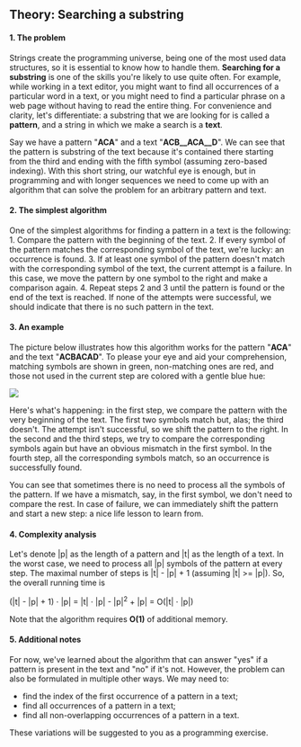 ## Theory: Searching a substring

#### 1. The problem
Strings create the programming universe, being one of 
the most used data structures, so it is essential to know
how to handle them. **Searching for a substring** is one of 
the skills you're likely to use quite often. For example,
while working in a text editor, you might want to find all
occurrences of a particular word in a text, or you might
need to find a particular phrase on a web page without
having to read the entire thing. For convenience and
clarity, let's differentiate: a substring that we are looking
for is called a **pattern**, and a string in which we make a 
search is a **text**.

Say we have a pattern "**ACA**" and a text "**ACB__ACA__D**". We 
can see that the pattern is substring of the text because
it's contained there starting from the third and ending 
with the fifth symbol (assuming zero-based indexing).
With this short string, our watchful eye is enough, but in
programming and with longer sequences we need to
come up with an algorithm that can solve the problem for
an arbitrary pattern and text.

#### 2. The simplest algorithm
One of the simplest algorithms for finding a pattern in a 
text is the following:
    1. Compare the pattern with the beginning of the text.
    2. If every symbol of the pattern matches the
       corresponding symbol of the text, we're lucky: an
       occurrence is found.
    3. If at least one symbol of the pattern doesn't match
       with the corresponding symbol of the text, the 
       current attempt is a failure. In this case, we move
       the pattern by one symbol to the right and make a 
       comparison again.
    4. Repeat steps 2 and 3 until the pattern is found or
       the end of the text is reached. If none of the
       attempts were successful, we should indicate that
       there is no such pattern in the text.

#### 3. An example
The picture below illustrates how this algorithm works for
the pattern "**ACA**" and the text "**ACBACAD**". To please
your eye and aid your comprehension, matching symbols
are shown in green, non-matching ones are red, and 
those not used in the current step are colored with a 
gentle blue hue:

![](https://ucarecdn.com/0422d4f7-9842-405f-aead-5b1e17090a27/)

Here's what's happening: in the first step, we compare the
pattern with the very beginning of the text. The first two 
symbols match but, alas; the third doesn't. The attempt
isn't successful, so we shift the pattern to the right. In the
second and the third steps, we try to compare the 
corresponding symbols again but have an obvious
mismatch in the first symbol. In the fourth step, all the 
corresponding symbols match, so an occurrence is 
successfully found.

You can see that sometimes there is no need to process
all the symbols of the pattern. If we have a mismatch, say,
in the first symbol, we don't need to compare the rest. In
case of failure, we can immediately shift the pattern and
start a new step: a nice life lesson to learn from.

#### 4. Complexity analysis
Let's denote |p| as the length of a pattern and |t| as the 
length of a text. In the worst case, we need to process all
|p| symbols of the pattern at every step. The maximal
number of steps is |t| - |p| + 1 (assuming |t| >= |p|). So,
the overall running time is

(|t| - |p| + 1) ⋅ |p| = |t| ⋅ |p| - |p|<sup>2</sup> + |p| = O(|t| ⋅ |p|)

Note that the algorithm requires __O(1)__ of additional
memory.

#### 5. Additional notes
For now, we've learned about the algorithm that can
answer "yes" if a pattern is present in the text and "no" if 
it's not. However, the problem can also be formulated in
multiple other ways. We may need to:
- find the index of the first occurrence of a pattern in
  a text;
- find all occurrences of a pattern in a text;
- find all non-overlapping occurrences of a pattern in
  a text.

These variations will be suggested to you as a 
programming exercise.
